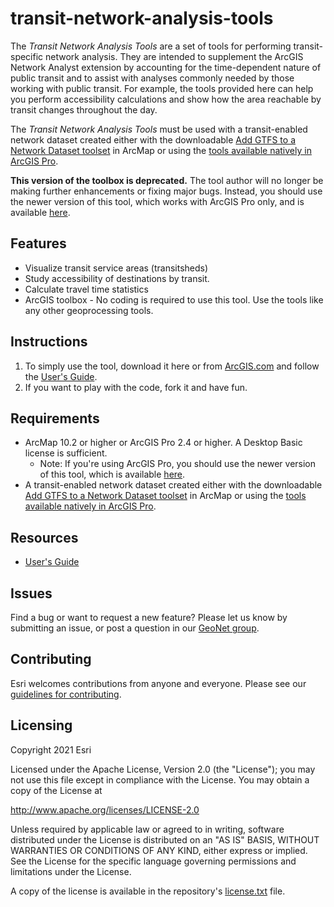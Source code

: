 # transit-network-analysis-tools

The *Transit Network Analysis Tools* are a set of tools for performing transit-specific network analysis. They are intended to supplement the ArcGIS Network Analyst extension by accounting for the time-dependent nature of public transit and to assist with analyses commonly needed by those working with public transit.  For example, the tools provided here can help you perform accessibility calculations and show how the area reachable by transit changes throughout the day.

The *Transit Network Analysis Tools* must be used with a transit-enabled network dataset created either with the downloadable [Add GTFS to a Network Dataset toolset](http://arcg.is/10jXez) in ArcMap or using the [tools available natively in ArcGIS Pro](https://pro.arcgis.com/en/pro-app/help/analysis/networks/network-analysis-with-public-transit-data.htm).

**This version of the toolbox is deprecated.** The tool author will no longer be making further enhancements or fixing major bugs. Instead, you should use the newer version of this tool, which works with ArcGIS Pro only, and is available [here](https://github.com/Esri/public-transit-tools/blob/master/transit-network-analysis-tools).

## Features
* Visualize transit service areas (transitsheds)
* Study accessibility of destinations by transit.
* Calculate travel time statistics
* ArcGIS toolbox - No coding is required to use this tool.  Use the tools like any other geoprocessing tools.

## Instructions

1. To simply use the tool, download it here or from [ArcGIS.com](https://arcg.is/1u8WKS) and follow the [User's Guide](https://github.com/Esri/public-transit-tools/blob/master/transit-network-analysis-tools-arcmap/UsersGuide.md).
2. If you want to play with the code, fork it and have fun.

## Requirements

* ArcMap 10.2 or higher or ArcGIS Pro 2.4 or higher. A Desktop Basic license is sufficient.
  * Note: If you're using ArcGIS Pro, you should use the newer version of this tool, which is available [here](https://github.com/Esri/public-transit-tools/blob/master/transit-network-analysis-tools).
* A transit-enabled network dataset created either with the downloadable [Add GTFS to a Network Dataset toolset](http://arcg.is/10jXez) in ArcMap or using the [tools available natively in ArcGIS Pro](https://pro.arcgis.com/en/pro-app/help/analysis/networks/network-analysis-with-public-transit-data.htm).

## Resources

* [User's Guide](https://github.com/Esri/public-transit-tools/blob/master/transit-network-analysis-tools-arcmap/UsersGuide.md)

## Issues

Find a bug or want to request a new feature?  Please let us know by submitting an issue, or post a question in our [GeoNet group](https://community.esri.com/community/arcgis-for-public-transit).

## Contributing

Esri welcomes contributions from anyone and everyone. Please see our [guidelines for contributing](https://github.com/esri/contributing).

## Licensing
Copyright 2021 Esri

Licensed under the Apache License, Version 2.0 (the "License");
you may not use this file except in compliance with the License.
You may obtain a copy of the License at

   http://www.apache.org/licenses/LICENSE-2.0

Unless required by applicable law or agreed to in writing, software
distributed under the License is distributed on an "AS IS" BASIS,
WITHOUT WARRANTIES OR CONDITIONS OF ANY KIND, either express or implied.
See the License for the specific language governing permissions and
limitations under the License.

A copy of the license is available in the repository's [license.txt](../License.txt?raw=true) file.